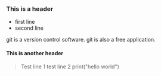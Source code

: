 ### This is a header
- first line
- second line

git is a version control software.
git is also a free application.

#### This is another header
> Test line 1
> test line 2
> print("hello world")
